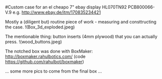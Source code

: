 #Custom case for an el cheapo 7" ebay display
HL070TN92 PCB800066-V.9 e.g. http://www.ebay.de/itm/170835234421

Mostly a (diligent but) routine piece of work - measuring and consttructing
the case.
!(Box_3d_exploded.jpeg)

The mentionable thing: button inserts (4mm plywood) that you can actually press.
!(wood_buttons.jpeg)


The notched box was done with BoxMaker: http://boxmaker.rahulbotics.com/
(code https://github.com/rahulbot/boxmaker)

... some more pics to come from the final box ...